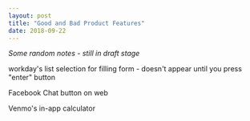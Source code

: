```yaml
---
layout: post
title: "Good and Bad Product Features"
date: 2018-09-22
---
```

*Some random notes - still in draft stage*

workday's list selection for filling form - doesn't appear until you press "enter" button

Facebook Chat button on web

Venmo's in-app calculator
